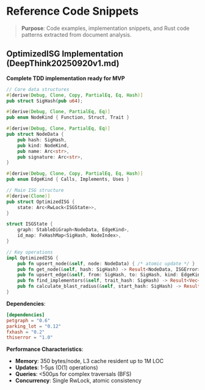 # Reference Code Snippets

> **Purpose**: Code examples, implementation snippets, and Rust code patterns extracted from document analysis.

## OptimizedISG Implementation (DeepThink20250920v1.md)
**Complete TDD implementation ready for MVP**

```rust
// Core data structures
#[derive(Debug, Clone, Copy, PartialEq, Eq, Hash)]
pub struct SigHash(pub u64);

#[derive(Debug, Clone, PartialEq, Eq)]
pub enum NodeKind { Function, Struct, Trait }

#[derive(Debug, Clone, PartialEq, Eq)]
pub struct NodeData {
    pub hash: SigHash,
    pub kind: NodeKind,
    pub name: Arc<str>,
    pub signature: Arc<str>,
}

#[derive(Debug, Clone, Copy, PartialEq, Eq, Hash)]
pub enum EdgeKind { Calls, Implements, Uses }

// Main ISG structure
#[derive(Clone)]
pub struct OptimizedISG {
    state: Arc<RwLock<ISGState>>,
}

struct ISGState {
    graph: StableDiGraph<NodeData, EdgeKind>,
    id_map: FxHashMap<SigHash, NodeIndex>,
}

// Key operations
impl OptimizedISG {
    pub fn upsert_node(&self, node: NodeData) { /* atomic update */ }
    pub fn get_node(&self, hash: SigHash) -> Result<NodeData, ISGError> { /* O(1) lookup */ }
    pub fn upsert_edge(&self, from: SigHash, to: SigHash, kind: EdgeKind) -> Result<(), ISGError> { /* atomic edge update */ }
    pub fn find_implementors(&self, trait_hash: SigHash) -> Result<Vec<NodeData>, ISGError> { /* who-implements query */ }
    pub fn calculate_blast_radius(&self, start_hash: SigHash) -> Result<HashSet<SigHash>, ISGError> { /* BFS traversal */ }
}
```

**Dependencies**:
```toml
[dependencies]
petgraph = "0.6"
parking_lot = "0.12"
fxhash = "0.2"
thiserror = "1.0"
```

**Performance Characteristics**:
- **Memory**: 350 bytes/node, L3 cache resident up to 1M LOC
- **Updates**: 1-5μs (O(1) operations)
- **Queries**: <500μs for complex traversals (BFS)
- **Concurrency**: Single RwLock, atomic consistency